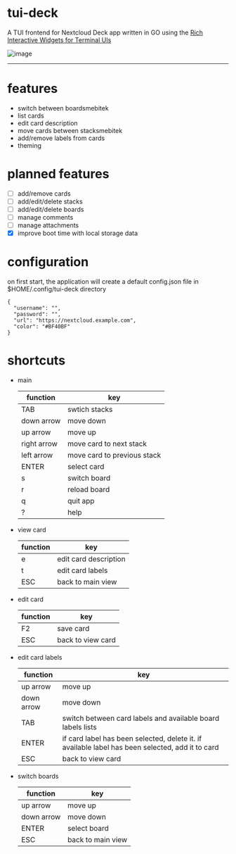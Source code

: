 # tui-deck
A TUI frontend for Nextcloud Deck app written in GO using the [Rich Interactive Widgets for Terminal UIs
](https://github.com/rivo/tview)

![image](https://github.com/mebitek/tui-deck/assets/1067967/4c1913be-09d0-4fea-bc67-19da89e2e9aa)

___

# features

* switch between boardsmebitek
* list cards
* edit card description
* move cards between stacksmebitek
* add/remove labels from cards
* theming

# planned features

- [ ] add/remove cards
- [ ] add/edit/delete stacks
- [ ] add/edit/delete boards
- [ ] manage comments
- [ ] manage attachments
- [x] improve boot time with local storage data

# configuration

on first start, the application will create a default config.json file in $HOME/.config/tui-deck directory

```
{
  "username": "",
  "password": "",
  "url": "https://nextcloud.example.com",
  "color": "#BF40BF"
}
```

# shortcuts

* main

    | function    | key                         |
    |-------------|-----------------------------|
    | TAB         | swtich stacks               |
    | down arrow  | move down                   |
    | up arrow    | move up                     |
    | right arrow | move card to next stack     |
    | left arrow  | move card to previous stack |
    | ENTER       | select card                 |
    | s           | switch board                |
    | r           | reload board                |
    | q           | quit app                    |
    | ?           | help                        |

* view card

    | function | key                   |
    |----------|-----------------------|
    | e        | edit card description |
    | t        | edit card labels      |
    | ESC      | back to main view     |

*  edit card

    | function | key               |
    |----------|-------------------|
    | F2       | save card         |
    | ESC      | back to view card |

* edit card labels

    | function   | key                                                                                              |
    |------------|--------------------------------------------------------------------------------------------------|
    | up arrow   | move up                                                                                          |
    | down arrow | move down                                                                                        |
    | TAB        | switch between card labels and available board labels lists                                      |
    | ENTER      | if card label has been selected, delete it. if available label has been selected, add it to card |
    | ESC        | back to view card                                                                                |

* switch boards

    | function   | key               |
    |------------|-------------------|
    | up arrow   | move up           |
    | down arrow | move down         |
    | ENTER      | select board      |
    | ESC        | back to main view |


